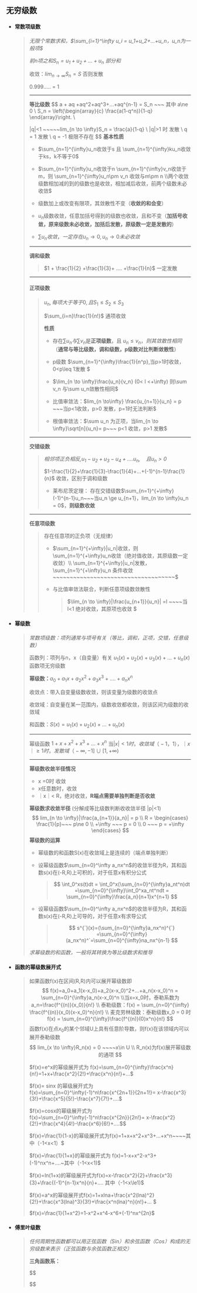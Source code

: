 ## 无穷级数

- #### **常数项级数**

  > *无限个常数求和，$\sum_{i=1}^\infty u_i = u_1+u_2+...+u_n，u_n为一般项$*
  >
  > *前n项之和$S_n =u_1+u_2+...+u_n$ 部分和*
  >
  > 收敛：$lim_{n \to\infty}S_n =S$ 否则发散
  >
  > 0.999..... = 1  
  >
  > ---
  >
  > **等比级数**
  > $$
  > a + aq +aq^2+aq^3+...+aq^{n-1} = S_n ~~~ 其中 a\ne 0  \\
  > S_n = \left\{\begin{array}{c}
  > \frac{a(1-q^n)}{1-q} 
  > \end{array}\right. \\
  > 
  > |q|<1 ~~~~~lim_{n \to \infty}S_n = \frac{a}{1-q}
  > \\ |q|>1 时 发散 \\
  > q = 1 发散 \\
  > q = -1 极限不存在
  > $$
  > **基本性质**
  >
  > - $\sum_{n=1}^{\infty}u_n收敛于s 且 \sum_{n=1}^{\infty}ku_n收敛于ks，k不等于0$
  >
  > - $\sum_{n=1}^{\infty}u_n收敛于n  \sum_{n=1}^{\infty}v_n收敛于m，则 \sum_{n=1}^{\infty}u_n\pm v_n 收敛与m\pm n \\两个收敛级数相加减的到的级数也是收敛，相加减后收敛，前两个级数未必收敛$
  >
  > 
  >
  > - 级数加上或改变有限项，其敛散性不变（**收敛的和会变**）
  >
  > - $u_n$级数收敛，任意加括号得到的级数也收敛，且和不变（**加括号收敛，原来级数未必收敛，加括后发散，原级数一定是发散的**）
  >
  > - $\sum u_n收敛，一定存在u_n \to 0 , u_n \to 0未必收敛$
  >
  > ---
  >
  > **调和级数**
  >
  > > $1 + \frac{1}{2} +\frac{1}{3}+ .... +\frac{1}{n}$  一定发散
  >
  > ---
  >
  > #### 正项级数
  >
  > > $u_{n},每项大于等于0,且S_1 \le S_2 \le S_3$
  > >
  > > $\sum_{i=n}\frac{1}{n!}$  通项收敛
  > >
  > > **性质**
  > >
  > > - 存在$\sum u_n 与 \sum v_n$是**正项级数**，且 $u_n \le v_n，则其敛散性相同$（**通常与等比级数，调和级数，p级数对比判断敛散性**）
  > >
  > > - p级数 $\sum_{n=1}^{\infty}\frac{1}{n^p},当p>1时收敛，0<p\leq 1发散 $
  > >
  > > - $\lim_{n \to \infty}\frac{u_n}{v_n} (0< l <+\infty) 则\sum v_n 与\sum u_n敛散性相同$ 
  > >
  > > - 比值审敛法：$lim_{n \to\infty} \frac{u_{n+1}}{u_n} = p ~~~当p<1收敛，p>0 发散，p=1时无法判断$
  > >
  > > - 根值审敛法：$\sum u_n 为正项，当lim_{n \to \infty}\sqrt[n]{u_n}= p~~~ p<1 收敛，p>1 发散$
  > >
  >
  > ---
  >
  >  **交错级数**
  >
  >
  > > *相邻项正负相反,$u_1-u_2+u_3-u_4+....u_n,~~~~且u_n>0$*
  > >
  > > $1-\frac{1}{2}+\frac{1}{3}-\frac{1}{4}+...+(-1)^{n-1}\frac{1}{n}$  收敛，区别于调和级数
  > >
  > > - 莱布尼茨定理： 存在交错级数$\sum_{n=1}^{+\infty}(-1)^{n-1}u_n~~~当u_n \ge u_{n+1}，lim_{n \to \infty}u_n = 0$，**则级数收敛**
  >
  > ---
  >
  > **任意项级数**
  >
  > > 存在任意项的正负项（无规律）
  > >
  > > - $\sum_{n=1}^{+\infty}|u_n|收敛，则\sum_{n=1}^{+\infty}u_n收敛（绝对值收敛，其原级数一定收敛）\\ \sum_{n=1}^{+\infty}|u_n|发散，\sum_{n=1}^{+\infty}u_n 条件收敛~~~~~~~~~~~~~~~~~~~~~~~~~~~~~~~~~~~~$
  > >
  > > - 与比值审敛法联合，判断任意项级数敛散性
  > >
  > >   >$\lim_{n \to \infty}|\frac{u_{n+1}}{u_n}| =l ~~~~当l<1 绝对收敛，其原项也收敛 $

  

- #### **幂级数**

  > *常数项级数：项列通常与项号有关（等比，调和，正项，交错，任意级数）*
  >
  > 函数列：项列与n，x（自变量）有关 $u_1(x)+u_2(x)+u_3(x)+...+u_n(x)$  函数项无穷级数
  >
  > **幂级数：**$a_0+a_1x+a_2x^2+a_3x^3+....+a_nx^n$
  >
  > 收敛点：带入自变量级数收敛，则该变量为级数的收敛点
  >
  > 收敛域：自变量在某一范围内，级数收敛都收敛，则该区间为级数的收敛域
  >
  > 和函数：$S(x)= u_1(x)+u_2(x)+...+u_n(x)$
  >
  > ---
  >
  > 幂级函数 $1+x+x^2+x^3+...+x^n$ 当$|x|<1时，收敛域（-1，1），｜x｜\ge 1时，发散域（-\infty,-1] \cup [1,+\infty)$
  >
  > ---
  >
  > **幂级数收敛半径情况**
  >
  > - x =0时 收敛
  > - x任意数时，收敛
  > - ｜x｜< R，绝对收敛，**R端点需要单独判断是否收敛**
  >
  > **幂级数求收敛半径** (分解成等比级数判断收收敛半径  |p|<1)
  > $$
  > lim_{n \to \infty}|\frac{a_{n+1}}{a_n}| = p \\
  > R = \begin{cases}
  > \frac{1}{p}~~~ p\ne 0 \\
  > +\infty ~~~ p = 0 \\
  > 0 ~~~ p = +\infty
  > \end{cases}
  > $$
  > **幂级数的运算** 
  >
  > - 幂级数的和函数S(x)在收敛域上是连续的（端点单独判断）
  >
  > - 设幂级函数$\sum_{n=0}^\infty a_nx^n$的收敛半径为R，其和函数s(x)在(-R,R)上可积的，对于任意x有积分公式
  >
  >   > $$
  >   > \int_0^xs(t)dt = \int_0^x(\sum_{n=0}^{\infty}a_nt^n)dt =\sum_{n=0}^{\infty}\int_0^xa_nt^ndt = \sum_{n=0}^{\infty}\frac{a_n}{n+1}x^{n+1}
  >   > $$
  >
  > - 设幂级函数$\sum_{n=0}^\infty a_nx^n$的收敛半径为R，其和函数s(x)在(-R,R)上可导的，对于任意x有求导公式
  >
  >   > $$
  >   > s^{`}(x)=(\sum_{n=0}^{\infty}a_nx^n)^{`} =\sum_{n=0}^{\infty}(a_nx^n)^`=\sum_{n=0}^{\infty}na_nx^{n-1}
  >   > $$
  >
  > *求幂级数的和函数，一般将其转换为等比级数求和推导*
  
- #### **函数的幂级数展开式**

  > 如果函数f(x)在区间(R,R)内可以展开幂级数即
  > $$
  > f(x)=a_0+a_1(x-x_0)+a_2(x-x_0)^2+...+a_n(x-x_0)^n = \sum_{n=0}^{\infty}a_n(x-x_0)^n \\当x=x_0时，泰勒系数为a_n=\frac{f^{(n)}(x_0)}{n!} \\
  > 泰勒级数：f(x) = \sum_{n=0}^{\infty} \frac{f^{(n)}(x_0)(x-x_0)^n}{n!} \\ 
  > 麦克劳林级数：泰勒级数x_0 = 0 时 f(x) = \sum_{n=0}^{\infty}\frac{f^{(n)}(0)x^n}{n!}
  > $$
  > 函数f(x)在点$x_0$的某个邻域U上具有任意阶导数，则f(x)在该领域内可以展开泰勒级数
  > $$
  > lim_{x \to \infty}R_n(x) = 0 ~~~~x\in U \\
  > R_n(x)为f(x)展开幂级数的通项
  > $$
  >
  >
  > $f(x)=e^x的幂级展开式为 f(x)=\sum_{n=0}^{\infty}\frac{x^n}{n!}=1+x+\frac{x^2}{2!}+\frac{x^n}{n!}+...$
  >
  > $f(x)= sinx 的幂级展开式为 f(x)=\sum_{n=0}^\infty(-1)^n\frac{x^{2n+1}}{2n+1!}= x-\frac{x^3}{3!}+\frac{x^5}{5!}-\frac{x^7}{7!}+....$
  >
  > $f(x)=cosx的幂级展开式为f(x)=\sum_{n=0}^\infty(-1)^n\frac{x^{2n}}{2n!}= x-\frac{x^2}{2!}+\frac{x^4}{4!}-\frac{x^6}{6!}+....$$
  >
  > $f(x)=\frac{1}{1-x}的幂级展开式为f(x)=1+x+x^2+x^3+...+x^n~~~~其中（-1<x<1）$
  >
  > $f(x)=\frac{1}{1+x}的幂级展开式为 f(x)=1-x+x^2-x^3+(-1)^nx^n+....~其中（-1<x<1)$
  >
  > $f(x)=ln(1+x)的幂级展开式为f(x)=x-\frac{x^2}{2}+\frac{x^3}{3}+\frac{(-1)^{n-1}x^n}{n}+.... 其中（-1<x\le1)$
  >
  > $f(x)=a^x的幂级展开式f(x)=1+xlna+\frac{x^2(lna)^2}{2!}+\frac{x^3(lna)^3}{3!}+\frac{x^n(lna)^n}{n!}+... $
  >
  > $f(x)=\frac{1}{1+x^2}=1-x^2+x^4-x^6+(-1)^nx^{2n}$

- #### **傅里叶级数**

  > *任何周期性函数都可以用正弦函数（Sin）和余弦函数（Cos）构成的无穷级数来表示（正弦函数与余弦函数正相交）*
  >
  > **三角函数系：**
  >
  > 
  > $$
  > 
  > $$
